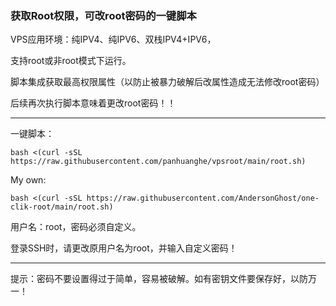 ### 获取Root权限，可改root密码的一键脚本

VPS应用环境：纯IPV4、纯IPV6、双栈IPV4+IPV6，

支持root或非root模式下运行。

脚本集成获取最高权限属性（以防止被暴力破解后改属性造成无法修改root密码）

后续再次执行脚本意味着更改root密码！！

-----------------------------------------------------------------------------------------

一键脚本：

```
bash <(curl -sSL https://raw.githubusercontent.com/panhuanghe/vpsroot/main/root.sh)
```

My own:
```
bash <(curl -sSL https://raw.githubusercontent.com/AndersonGhost/one-clik-root/main/root.sh)
```
用户名：root，密码必须自定义。

登录SSH时，请更改原用户名为root，并输入自定义密码！

--------------------------------------------------------------------------------------

提示：密码不要设置得过于简单，容易被破解。如有密钥文件要保存好，以防万一！



